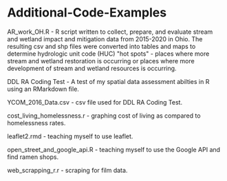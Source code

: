 # Additional-Code-Examples

AR_work_OH.R - R script written to collect, prepare, and evaluate stream and wetland impact and mitigation data from 2015-2020 in Ohio. The resulting csv and shp files 
were converted into tables and maps to determine hydrologic unit code (HUC) "hot spots" - places where more stream and wetland restoration is occurring or places where more development of stream and wetland resources is occurring.

DDL RA Coding Test - A test of my spatial data assessment abilties in R using an RMarkdown file.

YCOM_2016_Data.csv - csv file used for DDL RA Coding Test.

cost_living_homelessness.r - graphing cost of living as compared to homelessness rates.

leaflet2.rmd - teaching myself to use leaflet.

open_street_and_google_api.R - teaching myself to use the Google API and find ramen shops.

web_scrapping_r.r - scraping for film data.

